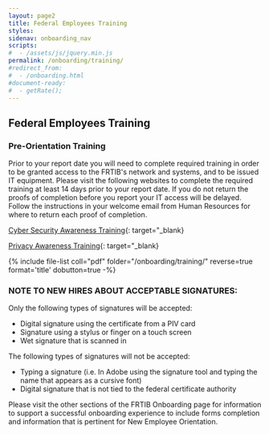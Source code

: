 ```yaml
---
layout: page2
title: Federal Employees Training
styles:
sidenav: onboarding_nav
scripts:
#  - /assets/js/jquery.min.js
permalink: /onboarding/training/
#redirect_from:
#  - /onboarding.html
#document-ready:
#  - getRate();
---
```


## Federal Employees Training

### Pre-Orientation Training

Prior to your report date you will need to complete required training in order to be granted access to the FRTIB's network and systems, and to be issued IT equipment. Please visit the following websites to complete the required training at least 14 days prior to your report date. If you do not return the proofs of completion before you report your IT access will be delayed. Follow the instructions in your welcome email from Human Resources for where to return each proof of completion.

[Cyber Security Awareness Training](https://dl.dod.cyber.mil/wp-content/uploads/trn/online/disa_cac_2022_final_web/launch.html){: target="_blank}

[Privacy Awareness Training](https://www.dhs.gov/xlibrary/privacy_training/index.htm){: target="_blank}

{% include file-list coll="pdf" folder="/onboarding/training/" reverse=true format='title' dobutton=true -%}

### NOTE TO NEW HIRES ABOUT ACCEPTABLE SIGNATURES:

Only the following types of signatures will be accepted:

* Digital signature using the certificate from a PIV card
* Signature using a stylus or finger on a touch screen
* Wet signature that is scanned in

The following types of signatures will not be accepted:

* Typing a signature (i.e. In Adobe using the signature tool and typing the name that appears as a cursive font)
* Digital signature that is not tied to the federal certificate authority

Please visit the other sections of the FRTIB Onboarding page for information to support a successful onboarding experience to include forms completion and information that is pertinent for New Employee Orientation.

<!-- CONTENT END -->
